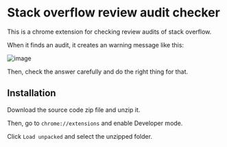 # Stack overflow review audit checker

This is a chrome extension for checking review audits of stack overflow.

When it finds an audit, it creates an warning message like this:

![image](https://user-images.githubusercontent.com/54498184/150956052-52e8fae1-e709-4df5-ad23-1d495cb72491.png)

Then, check the answer carefully and do the right thing for that.

## Installation

Download the source code zip file and unzip it.

Then, go to `chrome://extensions` and enable Developer mode.

Click `Load unpacked` and select the unzipped folder.
